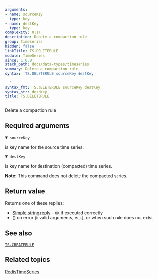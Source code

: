 ```yaml
---
arguments:
- name: sourceKey
  type: key
- name: destKey
  type: key
complexity: O(1)
description: Delete a compaction rule
group: timeseries
hidden: false
linkTitle: TS.DELETERULE
module: TimeSeries
since: 1.0.0
stack_path: docs/data-types/timeseries
summary: Delete a compaction rule
syntax: 'TS.DELETERULE sourceKey destKey

  '
syntax_fmt: TS.DELETERULE sourceKey destKey
syntax_str: destKey
title: TS.DELETERULE
---
```


Delete a compaction rule

## Required arguments

<details open><summary><code>sourceKey</code></summary>

is key name for the source time series.
</details>

<details open><summary><code>destKey</code></summary> 

is key name for destination (compacted) time series.
</details>

<note><b>Note:</b> This command does not delete the compacted series.</note>

## Return value

Returns one of these replies:

- [Simple string reply](/docs/reference/protocol-spec#simple-strings) - `OK` if executed correctly
- [] on error (invalid arguments, etc.), or when such rule does not exist

## See also

[`TS.CREATERULE`](/commands/ts.createrule) 

## Related topics

[RedisTimeSeries](/docs/stack/timeseries)
